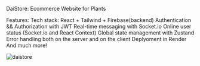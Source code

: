 DaiStore: Ecommerce Website for Plants

Features:
Tech stack: React + Tailwind + Firebase(backend)
Authentication && Authorization with JWT
Real-time messaging with Socket.io
Online user status (Socket.io and React Context)
Global state management with Zustand
Error handling both on the server and on the client
Deplyoment in Render
And much more!

![daistore](https://github.com/Harshathkulal/DaiStore/assets/130536991/8a2b8143-ccc9-42df-8122-9b8ca9fa0fd9)
